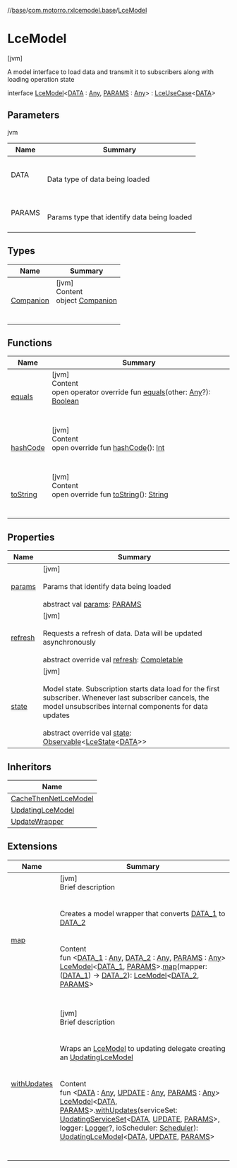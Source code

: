 //[base](../../index.md)/[com.motorro.rxlcemodel.base](../index.md)/[LceModel](index.md)



# LceModel  
 [jvm] 

A model interface to load data and transmit it to subscribers along with loading operation state

interface [LceModel](index.md)<[DATA](index.md) : [Any](https://kotlinlang.org/api/latest/jvm/stdlib/kotlin/-any/index.html), [PARAMS](index.md) : [Any](https://kotlinlang.org/api/latest/jvm/stdlib/kotlin/-any/index.html)> : [LceUseCase](../-lce-use-case/index.md)<[DATA](index.md)>    


## Parameters  
  
jvm  
  
|  Name|  Summary| 
|---|---|
| DATA| <br><br>Data type of data being loaded<br><br>
| PARAMS| <br><br>Params type that identify data being loaded<br><br>
  


## Types  
  
|  Name|  Summary| 
|---|---|
| [Companion](-companion/index.md)| [jvm]  <br>Content  <br>object [Companion](-companion/index.md)  <br><br><br>


## Functions  
  
|  Name|  Summary| 
|---|---|
| [equals](https://kotlinlang.org/api/latest/jvm/stdlib/kotlin/-any/equals.html)| [jvm]  <br>Content  <br>open operator override fun [equals](https://kotlinlang.org/api/latest/jvm/stdlib/kotlin/-any/equals.html)(other: [Any](https://kotlinlang.org/api/latest/jvm/stdlib/kotlin/-any/index.html)?): [Boolean](https://kotlinlang.org/api/latest/jvm/stdlib/kotlin/-boolean/index.html)  <br><br><br>
| [hashCode](https://kotlinlang.org/api/latest/jvm/stdlib/kotlin/-any/hash-code.html)| [jvm]  <br>Content  <br>open override fun [hashCode](https://kotlinlang.org/api/latest/jvm/stdlib/kotlin/-any/hash-code.html)(): [Int](https://kotlinlang.org/api/latest/jvm/stdlib/kotlin/-int/index.html)  <br><br><br>
| [toString](https://kotlinlang.org/api/latest/jvm/stdlib/kotlin/-any/to-string.html)| [jvm]  <br>Content  <br>open override fun [toString](https://kotlinlang.org/api/latest/jvm/stdlib/kotlin/-any/to-string.html)(): [String](https://kotlinlang.org/api/latest/jvm/stdlib/kotlin/-string/index.html)  <br><br><br>


## Properties  
  
|  Name|  Summary| 
|---|---|
| [params](index.md#com.motorro.rxlcemodel.base/LceModel/params/#/PointingToDeclaration/)|  [jvm] <br><br>Params that identify data being loaded<br><br>abstract val [params](index.md#com.motorro.rxlcemodel.base/LceModel/params/#/PointingToDeclaration/): [PARAMS](index.md)   <br>
| [refresh](index.md#com.motorro.rxlcemodel.base/LceModel/refresh/#/PointingToDeclaration/)|  [jvm] <br><br>Requests a refresh of data. Data will be updated asynchronously<br><br>abstract override val [refresh](index.md#com.motorro.rxlcemodel.base/LceModel/refresh/#/PointingToDeclaration/): [Completable](http://reactivex.io/RxJava/2.x/javadoc/io/reactivex/Completable.html)   <br>
| [state](index.md#com.motorro.rxlcemodel.base/LceModel/state/#/PointingToDeclaration/)|  [jvm] <br><br>Model state. Subscription starts data load for the first subscriber. Whenever last subscriber cancels, the model unsubscribes internal components for data updates<br><br>abstract override val [state](index.md#com.motorro.rxlcemodel.base/LceModel/state/#/PointingToDeclaration/): [Observable](http://reactivex.io/RxJava/2.x/javadoc/io/reactivex/Observable.html)<[LceState](../-lce-state/index.md)<[DATA](index.md)>>   <br>


## Inheritors  
  
|  Name| 
|---|
| [CacheThenNetLceModel](../-cache-then-net-lce-model/index.md)
| [UpdatingLceModel](../-updating-lce-model/index.md)
| [UpdateWrapper](../-update-wrapper/index.md)


## Extensions  
  
|  Name|  Summary| 
|---|---|
| [map](../map.md)| [jvm]  <br>Brief description  <br><br><br>Creates a model wrapper that converts [DATA_1](../map.md) to [DATA_2](../map.md)<br><br>  <br>Content  <br>fun <[DATA_1](../map.md) : [Any](https://kotlinlang.org/api/latest/jvm/stdlib/kotlin/-any/index.html), [DATA_2](../map.md) : [Any](https://kotlinlang.org/api/latest/jvm/stdlib/kotlin/-any/index.html), [PARAMS](../map.md) : [Any](https://kotlinlang.org/api/latest/jvm/stdlib/kotlin/-any/index.html)> [LceModel](index.md)<[DATA_1](../map.md), [PARAMS](../map.md)>.[map](../map.md)(mapper: ([DATA_1](../map.md)) -> [DATA_2](../map.md)): [LceModel](index.md)<[DATA_2](../map.md), [PARAMS](../map.md)>  <br><br><br>
| [withUpdates](../with-updates.md)| [jvm]  <br>Brief description  <br><br><br>Wraps an [LceModel](index.md) to updating delegate creating an [UpdatingLceModel](../-updating-lce-model/index.md)<br><br>  <br>Content  <br>fun <[DATA](../with-updates.md) : [Any](https://kotlinlang.org/api/latest/jvm/stdlib/kotlin/-any/index.html), [UPDATE](../with-updates.md) : [Any](https://kotlinlang.org/api/latest/jvm/stdlib/kotlin/-any/index.html), [PARAMS](../with-updates.md) : [Any](https://kotlinlang.org/api/latest/jvm/stdlib/kotlin/-any/index.html)> [LceModel](index.md)<[DATA](../with-updates.md), [PARAMS](../with-updates.md)>.[withUpdates](../with-updates.md)(serviceSet: [UpdatingServiceSet](../../com.motorro.rxlcemodel.base.service/-updating-service-set/index.md)<[DATA](../with-updates.md), [UPDATE](../with-updates.md), [PARAMS](../with-updates.md)>, logger: [Logger](../-logger/index.md)?, ioScheduler: [Scheduler](http://reactivex.io/RxJava/2.x/javadoc/io/reactivex/Scheduler.html)): [UpdatingLceModel](../-updating-lce-model/index.md)<[DATA](../with-updates.md), [UPDATE](../with-updates.md), [PARAMS](../with-updates.md)>  <br><br><br>

